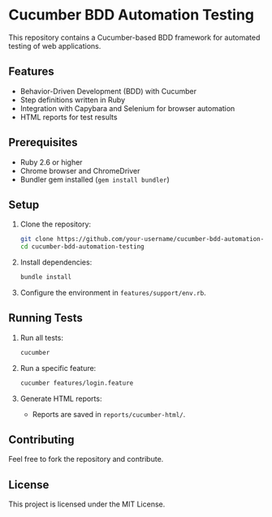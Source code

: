 # Cucumber BDD Automation Testing

This repository contains a Cucumber-based BDD framework for automated testing of web applications.

## Features
- Behavior-Driven Development (BDD) with Cucumber
- Step definitions written in Ruby
- Integration with Capybara and Selenium for browser automation
- HTML reports for test results

## Prerequisites
- Ruby 2.6 or higher
- Chrome browser and ChromeDriver
- Bundler gem installed (`gem install bundler`)

## Setup
1. Clone the repository:
   ```bash
   git clone https://github.com/your-username/cucumber-bdd-automation-testing.git
   cd cucumber-bdd-automation-testing
   ```

2. Install dependencies:
   ```bash
   bundle install
   ```

3. Configure the environment in `features/support/env.rb`.

## Running Tests
1. Run all tests:
   ```bash
   cucumber
   ```

2. Run a specific feature:
   ```bash
   cucumber features/login.feature
   ```

3. Generate HTML reports:
   - Reports are saved in `reports/cucumber-html/`.

## Contributing
Feel free to fork the repository and contribute.

## License
This project is licensed under the MIT License.
